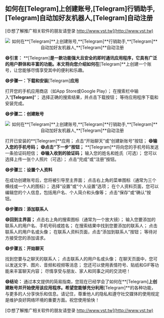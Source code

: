 ## **如何在**[Telegram]**上创建账号,**[Telegram]**行销助手,**[Telegram]**自动加好友机器人,**[Telegram]**自动注册**

[😍想了解推广相关软件的朋友请登录 http://www.vst.tw](http://www.vst.tw)

 <center><img src="https://vst.tw/MP4/tuiguang/png/1.png" alt="如何在**[Telegram]**上创建账号,**[Telegram]**行销助手,**[Telegram]**自动加好友机器人,**[Telegram]**自动注册"></center>

**😄引言：**
**[Telegram]**是一款功能强大且安全的即时通讯应用程序，它具有广泛的用户群体和丰富的功能。本文将向您介绍如何在**[Telegram]**上创建一个账号，让您能够尽情享受其中的便利和乐趣。

**😄步骤一：下载和安装**[Telegram]**应用**

打开您的手机应用商店（如App Store或Google Play）；
在搜索栏中输入“**[Telegram]**”；
选择正确的搜索结果，并点击下载按钮；
等待应用程序下载和安装完成。

**😄步骤二：创建账号**

 <center><img src="https://vst.tw/MP4/tuiguang/png/8.png" alt="如何在**[Telegram]**上创建账号,**[Telegram]**行销助手,**[Telegram]**自动加好友机器人,**[Telegram]**自动注册"></center>

打开已安装的**[Telegram]**应用；
点击“开始聊天”或“创建新账号”按钮；
**😄输入您的手机号码；**
**😄点击“下一步”按钮；**
**[Telegram]**将向您的手机号码发送一条验证码短信；
**😄输入收到的验证码；**
输入您的姓名和姓氏（可选）；
您可以选择上传一张个人照片（可选）；
点击“完成”或“注册”按钮。

**😄步骤三：设置个人资料**

在成功创建账号后，您将被引导至主界面；
点击右上角的菜单图标（通常为三个横线或一个人的图标）；
选择“设置”或“个人设置”选项；
在个人资料页面，您可以编辑您的个人信息，包括用户名、个人简介和头像等；
点击“保存”或“确认”按钮。

**😄步骤四：添加联系人**

**😄回到主界面；**
点击右上角的搜索图标（通常为一个放大镜）；
输入您要添加的联系人的用户名、手机号码或姓名；
在搜索结果中找到您要添加的联系人；
点击联系人的用户名或头像；
在联系人资料页面，点击“添加到联系人”按钮；
等待对方接受您的添加请求。

**😄步骤五：开始聊天**

找到您要与之聊天的联系人；
点击联系人的用户名或头像；
在聊天页面中，您可以发送文字、图片、音频和视频等消息；
您还可以使用表情符号、贴纸和GIF等功能来丰富聊天内容；
尽情享受与朋友、家人和同事之间的交流吧！

**😄结论：**
通过本文提供的简易指南，您现在已经学会了如何在**[Telegram]**上创建账号并开始使用该应用程序。希望您能够充分利用**[Telegram]**的各种功能，与更多的人分享快乐和信息。请记住，尊重他人的隐私和遵守社交媒体的使用规定是维护良好网络环境的重要方面。祝您使用愉快！

[😍想了解推广相关软件的朋友请登录 http://www.vst.tw](http://www.vst.tw)



